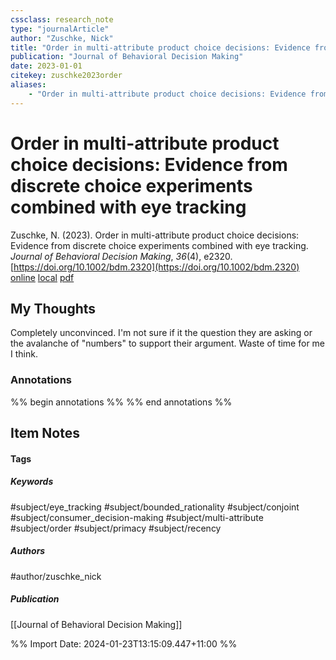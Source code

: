 ```yaml
---
cssclass: research_note
type: "journalArticle"
author: "Zuschke, Nick"
title: "Order in multi-attribute product choice decisions: Evidence from discrete choice experiments combined with eye tracking"
publication: "Journal of Behavioral Decision Making"
date: 2023-01-01
citekey: zuschke2023order
aliases: 
    - "Order in multi-attribute product choice decisions: Evidence from discrete choice experiments combined with eye tracking"
---
```


# Order in multi-attribute product choice decisions: Evidence from discrete choice experiments combined with eye tracking

Zuschke, N. (2023). Order in multi-attribute product choice decisions: Evidence from discrete choice experiments combined with eye tracking. _Journal of Behavioral Decision Making_, _36_(4), e2320. [https://doi.org/10.1002/bdm.2320](https://doi.org/10.1002/bdm.2320)
[online](http://zotero.org/users/local/kZl3QdXV/items/MHF4IXUN) [local](zotero://select/library/items/MHF4IXUN) [pdf](file:///home/gjc216/Zotero/storage/QRYW33V5/Zuschke%20-%202023%20-%20Order%20in%20multi-attribute%20product%20choice%20decisions.pdf)
 


## My Thoughts

Completely unconvinced. I'm not sure if it the question they are asking or the avalanche of "numbers" to support their argument. Waste of time for me I think.
 
### Annotations

%% begin annotations %%
%% end annotations %%

## Item Notes

#### Tags

##### Keywords

#subject/eye_tracking #subject/bounded_rationality #subject/conjoint #subject/consumer_decision-making #subject/multi-attribute #subject/order #subject/primacy #subject/recency

##### Authors

#author/zuschke_nick

##### Publication

[[Journal of Behavioral Decision Making]]


%% Import Date: 2024-01-23T13:15:09.447+11:00 %%

